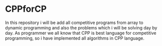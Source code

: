 # CPPforCP

In this repository i will be add all competitive programs from array to dynamic programming and also the problems which i will be solving day by day.
As programmer we all know that CPP is best language for competitive programming, so i have implemented all algorithms in CPP language.
